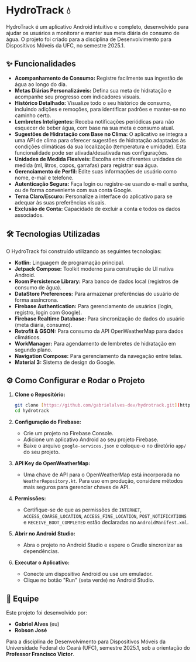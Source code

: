 # HydroTrack 💧

HydroTrack é um aplicativo Android intuitivo e completo, desenvolvido para ajudar os usuários a monitorar e manter sua meta diária de consumo de água. O projeto foi criado para a disciplina de Desenvolvimento para Dispositivos Móveis da UFC, no semestre 2025.1.

## ✨ Funcionalidades

* **Acompanhamento de Consumo:** Registre facilmente sua ingestão de água ao longo do dia.
* **Metas Diárias Personalizáveis:** Defina sua meta de hidratação e acompanhe seu progresso com indicadores visuais.
* **Histórico Detalhado:** Visualize todo o seu histórico de consumo, incluindo adições e remoções, para identificar padrões e manter-se no caminho certo.
* **Lembretes Inteligentes:** Receba notificações periódicas para não esquecer de beber água, com base na sua meta e consumo atual.
* **Sugestões de Hidratação com Base no Clima:** O aplicativo se integra a uma API de clima para oferecer sugestões de hidratação adaptadas às condições climáticas da sua localização (temperatura e umidade). Esta funcionalidade pode ser ativada/desativada nas configurações.
* **Unidades de Medida Flexíveis:** Escolha entre diferentes unidades de medida (ml, litros, copos, garrafas) para registrar sua água.
* **Gerenciamento de Perfil:** Edite suas informações de usuário como nome, e-mail e telefone.
* **Autenticação Segura:** Faça login ou registre-se usando e-mail e senha, ou de forma conveniente com sua conta Google.
* **Tema Claro/Escuro:** Personalize a interface do aplicativo para se adequar às suas preferências visuais.
* **Exclusão de Conta:** Capacidade de excluir a conta e todos os dados associados.

## 🛠️ Tecnologias Utilizadas

O HydroTrack foi construído utilizando as seguintes tecnologias:

* **Kotlin:** Linguagem de programação principal.
* **Jetpack Compose:** Toolkit moderno para construção de UI nativa Android.
* **Room Persistence Library:** Para banco de dados local (registros de consumo de água).
* **DataStore Preferences:** Para armazenar preferências do usuário de forma assíncrona.
* **Firebase Authentication:** Para gerenciamento de usuários (login, registro, login com Google).
* **Firebase Realtime Database:** Para sincronização de dados do usuário (meta diária, consumo).
* **Retrofit & GSON:** Para consumo da API OpenWeatherMap para dados climáticos.
* **WorkManager:** Para agendamento de lembretes de hidratação em segundo plano.
* **Navigation Compose:** Para gerenciamento da navegação entre telas.
* **Material 3:** Sistema de design do Google.

## ⚙️ Como Configurar e Rodar o Projeto

1.  **Clone o Repositório:**
    ```bash
    git clone [https://github.com/gabrielalves-dev/hydrotrack.git](https://github.com/gabrielalves-dev/hydrotrack.git)
    cd hydrotrack
    ```

2.  **Configuração do Firebase:**
    * Crie um projeto no Firebase Console.
    * Adicione um aplicativo Android ao seu projeto Firebase.
    * Baixe o arquivo `google-services.json` e coloque-o no diretório `app/` do seu projeto.

3.  **API Key do OpenWeatherMap:**
    * Uma chave de API para o OpenWeatherMap está incorporada no `WeatherRepository.kt`. Para uso em produção, considere métodos mais seguros para gerenciar chaves de API.

4.  **Permissões:**
    * Certifique-se de que as permissões de `INTERNET`, `ACCESS_COARSE_LOCATION`, `ACCESS_FINE_LOCATION`, `POST_NOTIFICATIONS` e `RECEIVE_BOOT_COMPLETED` estão declaradas no `AndroidManifest.xml`.

5.  **Abrir no Android Studio:**
    * Abra o projeto no Android Studio e espere o Gradle sincronizar as dependências.

6.  **Executar o Aplicativo:**
    * Conecte um dispositivo Android ou use um emulador.
    * Clique no botão "Run" (seta verde) no Android Studio.

## 👥 Equipe

Este projeto foi desenvolvido por:

* **Gabriel Alves** (eu)
* **Robson José**

Para a disciplina de Desenvolvimento para Dispositivos Móveis da Universidade Federal do Ceará (UFC), semestre 2025.1, sob a orientação do **Professor Francisco Victor**.
